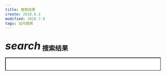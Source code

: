 ```yaml
---
title: 搜索结果
create: 2018.6.1
modified: 2018.7.8
tags: 站内搜索
---
```


## <i class="material-icons" style="vertical-align: text-bottom; font-size: 34px;">search</i> 搜索结果
<script>$(document).ready(function() {$('#tipue_search_input').tipuesearch({'minimumLength': 0,'descriptiveWords': 10,'showTitleCount': false});});</script><form action="search.html"><input type="text" name="q" id="tipue_search_input" autocomplete="off" required style="padding: 12px 12px 12px 40px;background: #fff url(' tipuesearch/img/search.png') no-repeat 15px 15px;width: 100%"></form><div id="tipue_search_content" style="min-height: 400px"></div>
